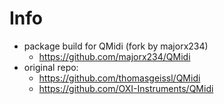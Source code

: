 # Info
- package build for QMidi (fork by majorx234)
  - https://github.com/majorx234/QMidi
- original repo:
  - https://github.com/thomasgeissl/QMidi
  - https://github.com/OXI-Instruments/QMidi
